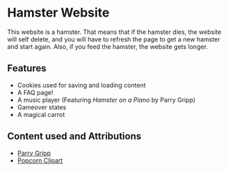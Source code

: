 <h1>Hamster Website</h1>
<p>This website is a hamster. That means that if the hamster dies, the website will self delete, and you will have to refresh the page to get a new hamster and start again. Also, if you feed the hamster, the website gets longer.</p>
<h2>Features</h2>
<ul>
  <li>Cookies used for saving and loading content</li>
  <li>A FAQ page!</li>
  <li>A music player (Featuring <i>Hamster on a Piano</i> by Parry Gripp)</li>
  <li>Gameover states</li>
  <li>A magical carrot</li>
</ul>

<h2>Content used and Attributions</h2>
<ul>
  <li><a href="https://www.youtube.com/channel/UCLNfsUeQm6zU2eBlQbEy4tw" target="_blank">Parry Gripp</a></li>
  <li><a href="https://www.freeimages.com/clipart/popcorn-5313795" target="_blank">Popcorn Clipart</a></li>
</ul>
